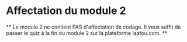 # Affectation du module 2


** Le module 2 ne contient PAS d'affectation de codage. Il vous suffit de passer le quiz à la fin du module 2 sur la plateforme laafou.com. **